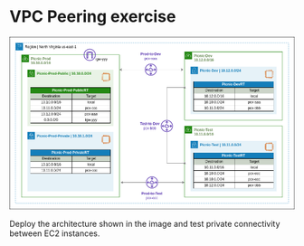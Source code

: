 # VPC Peering exercise  

![Architecture](https://github.com/silverMatt92/aws-training/raw/master/VPC-Peering/vpc_peering.png)

Deploy the architecture shown in the image and test private connectivity between EC2 instances.
